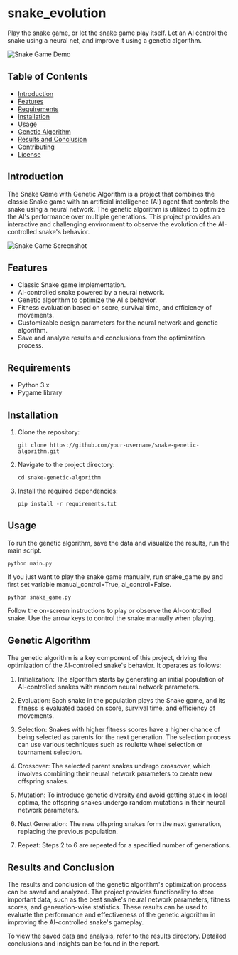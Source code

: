 # snake_evolution
Play the snake game, or let the snake game play itself. Let an AI control the snake using a neural net, and improve it using a genetic algorithm.


![Snake Game Demo](demo.gif) <!-- Replace this line with the path or link to your actual GIF -->

## Table of Contents

- [Introduction](#introduction)
- [Features](#features)
- [Requirements](#requirements)
- [Installation](#installation)
- [Usage](#usage)
- [Genetic Algorithm](#genetic-algorithm)
- [Results and Conclusion](#results-and-conclusion)
- [Contributing](#contributing)
- [License](#license)


## Introduction

The Snake Game with Genetic Algorithm is a project that combines the classic Snake game with an artificial intelligence (AI) agent that controls the snake using a neural network. The genetic algorithm is utilized to optimize the AI's performance over multiple generations. This project provides an interactive and challenging environment to observe the evolution of the AI-controlled snake's behavior.

![Snake Game Screenshot](screenshot.png) <!-- Replace this line with a screenshot of your Snake game -->

## Features

- Classic Snake game implementation.
- AI-controlled snake powered by a neural network.
- Genetic algorithm to optimize the AI's behavior.
- Fitness evaluation based on score, survival time, and efficiency of movements.
- Customizable design parameters for the neural network and genetic algorithm.
- Save and analyze results and conclusions from the optimization process.

## Requirements

- Python 3.x
- Pygame library

## Installation

1. Clone the repository:
   ```shell
   git clone https://github.com/your-username/snake-genetic-algorithm.git
   ```

2. Navigate to the project directory:
   ```shell
   cd snake-genetic-algorithm
   ```

3. Install the required dependencies:
   ```shell
   pip install -r requirements.txt
   ```


## Usage

To run the genetic algorithm, save the data and visualize the results, run the main script.
   ```shell
   python main.py
   ```

If you just want to play the snake game manually, run snake_game.py and first set variable manual_control=True, ai_control=False.
   ```shell
   python snake_game.py
   ```

Follow the on-screen instructions to play or observe the AI-controlled snake. Use the arrow keys to control the snake manually when playing.



## Genetic Algorithm

The genetic algorithm is a key component of this project, driving the optimization of the AI-controlled snake's behavior. It operates as follows:

1. Initialization: The algorithm starts by generating an initial population of AI-controlled snakes with random neural network parameters.

2. Evaluation: Each snake in the population plays the Snake game, and its fitness is evaluated based on score, survival time, and efficiency of movements.

3. Selection: Snakes with higher fitness scores have a higher chance of being selected as parents for the next generation. The selection process can use various techniques such as roulette wheel selection or tournament selection.

4. Crossover: The selected parent snakes undergo crossover, which involves combining their neural network parameters to create new offspring snakes.

5. Mutation: To introduce genetic diversity and avoid getting stuck in local optima, the offspring snakes undergo random mutations in their neural network parameters.

6. Next Generation: The new offspring snakes form the next generation, replacing the previous population.

7. Repeat: Steps 2 to 6 are repeated for a specified number of generations.


## Results and Conclusion
The results and conclusion of the genetic algorithm's optimization process can be saved and analyzed. The project provides functionality to store important data, such as the best snake's neural network parameters, fitness scores, and generation-wise statistics. These results can be used to evaluate the performance and effectiveness of the genetic algorithm in improving the AI-controlled snake's gameplay.

To view the saved data and analysis, refer to the results directory. Detailed conclusions and insights can be found in the report.
















